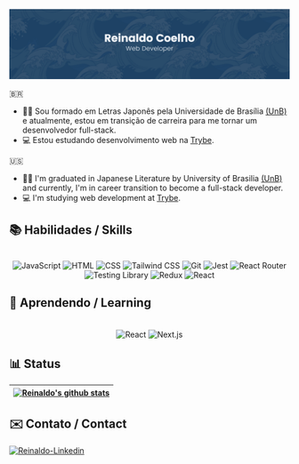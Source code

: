  <img src="./images/coelho.png" alt="Reinaldo Coelho Background"/>

🇧🇷

- 👋🏻 Sou formado em Letras Japonês pela Universidade de Brasília [(UnB)](https://www.unb.br/) e atualmente, estou em transição de carreira para me tornar um desenvolvedor full-stack.
- 💻 Estou estudando desenvolvimento web na [Trybe](https://www.betrybe.com/).

🇺🇸

- 👋🏻 I'm graduated in Japanese Literature by University of Brasilia [(UnB)](https://international.unb.br/) and currently, I'm in career transition to become a full-stack developer.
- 💻 I'm studying web development at [Trybe](https://www.betrybe.com/).

## 📚 Habilidades / Skills
<div align='center'><br>
 
<img src='https://img.shields.io/badge/javascript-%23F7DF1E.svg?style=for-the-badge&logo=javascript&logoColor=black' alt='JavaScript'/>
<img src='https://img.shields.io/badge/html5-%23E34F26.svg?style=for-the-badge&logo=html5&logoColor=white' alt='HTML'/>
<img src='https://img.shields.io/badge/css3-%231572B6.svg?style=for-the-badge&logo=css3&logoColor=white' alt='CSS'/>
<img src='https://img.shields.io/badge/tailwindcss-%2338B2AC.svg?style=for-the-badge&logo=tailwind-css&logoColor=white' alt='Tailwind CSS'/>
<img src='https://img.shields.io/badge/git-%23F05033.svg?style=for-the-badge&logo=git&logoColor=white' alt='Git'/>
<img src='https://img.shields.io/badge/-jest-%23C21325?style=for-the-badge&logo=jest&logoColor=white' alt='Jest'/>
<img src='https://img.shields.io/badge/React_Router-CA4245?style=for-the-badge&logo=react-router&logoColor=white' alt='React Router'/>
<img src='https://img.shields.io/badge/-TestingLibrary-%23E33332?style=for-the-badge&logo=testing-library&logoColor=white' alt='Testing Library'/>
<img src='https://img.shields.io/badge/redux-%23593d88.svg?style=for-the-badge&logo=redux&logoColor=white' alt='Redux'/>
<img src='https://img.shields.io/badge/react-%2320232a.svg?style=for-the-badge&logo=react&logoColor=%2361DAFB' alt='React'/>
 </div>

## 🌱 Aprendendo / Learning
<div align='center'><br>
  <img align='center' alt='React' src='https://img.shields.io/badge/React-20232A?style=for-the-badge&logo=react&logoColor=61DAFB'/>
  <img align='center' alt='Next.js' src='https://img.shields.io/badge/Next-black?style=for-the-badge&logo=next.js&logoColor=white'>
  
</div>


## 📊 Status

| <a href="https://github.com/coelhoreinaldo"><img align="center" src="https://github-readme-streak-stats.herokuapp.com/?user=coelhoreinaldo&theme=tokyonight&hide_border=true)" alt="Reinaldo's github stats" /></a>
| ------------- |
    
 ## ✉️ Contato / Contact
  
<a href='https://www.linkedin.com/in/coelhoreinaldo/' target='_blank' ><img align='center' alt='Reinaldo-Linkedin' src='https://img.shields.io/badge/LinkedIn-0077B5?style=for-the-badge&logo=linkedin&logoColor=white'/></a>

